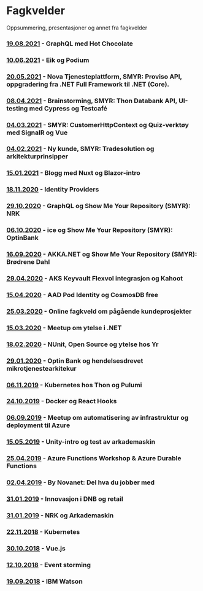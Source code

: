 # Fagkvelder

Oppsummering, presentasjoner og annet fra fagkvelder

### [19.08.2021](/docs/20210819/readme.md) - GraphQL med Hot Chocolate

### [10.06.2021](/docs/20210610/readme.md) - Eik og Podium

### [20.05.2021](/docs/20210520/readme.md) - Nova Tjenesteplattform, SMYR: Proviso API, oppgradering fra .NET Full Framework til .NET (Core).

### [08.04.2021](/docs/20210408/readme.md) - Brainstorming, SMYR: Thon Databank API, UI-testing med Cypress og Testcafé

### [04.03.2021](/docs/20210304/readme.md) - SMYR: CustomerHttpContext og Quiz-verktøy med SignalR og Vue

### [04.02.2021](/docs/20210204/readme.md) - Ny kunde, SMYR: Tradesolution og arkitekturprinsipper

### [15.01.2021](/docs/20210115/readme.md) - Blogg med Nuxt og Blazor-intro

### [18.11.2020](/docs/20201118/readme.md) - Identity Providers

### [29.10.2020](/docs/20201029/README.md) - GraphQL og Show Me Your Repository (SMYR): NRK

### [06.10.2020](/docs/20201006/README.md) - ice og Show Me Your Repository (SMYR): OptinBank

### [16.09.2020](/docs/20200916/README.md) - AKKA.NET og Show Me Your Repository (SMYR): Brødrene Dahl

### [29.04.2020](/docs/20200429/README.md) - AKS Keyvault Flexvol integrasjon og Kahoot

### [15.04.2020](/docs/20200415/README.md) - AAD Pod Identity og CosmosDB free

### [25.03.2020](/docs/20200325/README.md) - Online fagkveld om pågående kundeprosjekter

### [15.03.2020](/docs/20200305/README.md) - Meetup om ytelse i .NET

### [18.02.2020](/docs/20200218/README.md) - NUnit, Open Source og ytelse hos Yr

### [29.01.2020](/docs/20200129/README.md) - Optin Bank og hendelsesdrevet mikrotjenestearkitekur

### [06.11.2019](/docs/20191106/README.md) - Kubernetes hos Thon og Pulumi

### [24.10.2019](/docs/20191024/README.md) - Docker og React Hooks

### [06.09.2019](/docs/20190906/README.md) - Meetup om automatisering av infrastruktur og deployment til Azure

### [15.05.2019](/docs/20190515/README.md) - Unity-intro og test av arkademaskin

### [25.04.2019](/docs/20190425/README.md) - Azure Functions Workshop & Azure Durable Functions

### [02.04.2019](/docs/20190402/README.md) - By Novanet: Del hva du jobber med

### [31.01.2019](/docs/20190314/README.md) - Innovasjon i DNB og retail

### [31.01.2019](/docs/20190131/README.md) - NRK og Arkademaskin

### [22.11.2018](/docs/20181122/README.md) - Kubernetes

### [30.10.2018](/docs/20181030/README.md) - Vue.js

### [12.10.2018](/docs/20181012/README.md) - Event storming

### [19.09.2018](/docs/20180919/README.md) - IBM Watson

